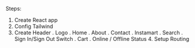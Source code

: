 Steps:

1. Create React app
2. Config Tailwind
3. Create Header
   . Logo
   . Home
   . About
   . Contact
   . Instamart
   . Search
   . Sign In/Sign Out Switch
   . Cart
   . Online / Offline Status 4. Setup Routing

